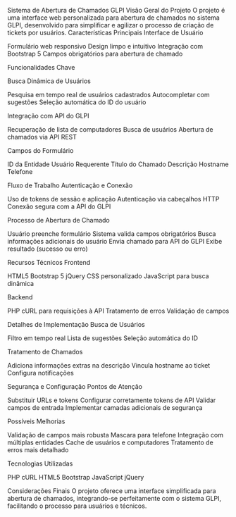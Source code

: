 Sistema de Abertura de Chamados GLPI
Visão Geral do Projeto
O projeto é uma interface web personalizada para abertura de chamados no sistema GLPI, desenvolvido para simplificar e agilizar o processo de criação de tickets por usuários.
Características Principais
Interface de Usuário

Formulário web responsivo
Design limpo e intuitivo
Integração com Bootstrap 5
Campos obrigatórios para abertura de chamado

Funcionalidades Chave

Busca Dinâmica de Usuários

Pesquisa em tempo real de usuários cadastrados
Autocompletar com sugestões
Seleção automática do ID do usuário


Integração com API do GLPI

Recuperação de lista de computadores
Busca de usuários
Abertura de chamados via API REST


Campos do Formulário

ID da Entidade
Usuário Requerente
Título do Chamado
Descrição
Hostname
Telefone



Fluxo de Trabalho
Autenticação e Conexão

Uso de tokens de sessão e aplicação
Autenticação via cabeçalhos HTTP
Conexão segura com a API do GLPI

Processo de Abertura de Chamado

Usuário preenche formulário
Sistema valida campos obrigatórios
Busca informações adicionais do usuário
Envia chamado para API do GLPI
Exibe resultado (sucesso ou erro)

Recursos Técnicos
Frontend

HTML5
Bootstrap 5
jQuery
CSS personalizado
JavaScript para busca dinâmica

Backend

PHP
cURL para requisições à API
Tratamento de erros
Validação de campos

Detalhes de Implementação
Busca de Usuários

Filtro em tempo real
Lista de sugestões
Seleção automática do ID

Tratamento de Chamados

Adiciona informações extras na descrição
Vincula hostname ao ticket
Configura notificações

Segurança e Configuração
Pontos de Atenção

Substituir URLs e tokens
Configurar corretamente tokens de API
Validar campos de entrada
Implementar camadas adicionais de segurança

Possíveis Melhorias

Validação de campos mais robusta
Mascara para telefone
Integração com múltiplas entidades
Cache de usuários e computadores
Tratamento de erros mais detalhado

Tecnologias Utilizadas

PHP
cURL
HTML5
Bootstrap
JavaScript
jQuery

Considerações Finais
O projeto oferece uma interface simplificada para abertura de chamados, integrando-se perfeitamente com o sistema GLPI, facilitando o processo para usuários e técnicos.
